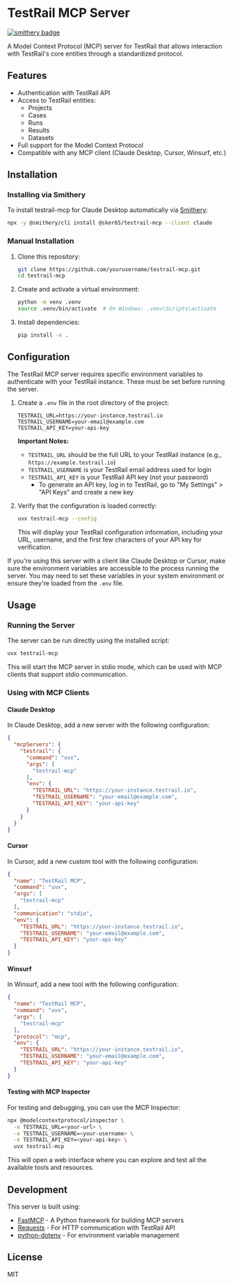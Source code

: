 # TestRail MCP Server

[![smithery badge](https://smithery.ai/badge/@sker65/testrail-mcp)](https://smithery.ai/server/@sker65/testrail-mcp)

A Model Context Protocol (MCP) server for TestRail that allows interaction with TestRail's core entities through a standardized protocol.

## Features

- Authentication with TestRail API
- Access to TestRail entities:
  - Projects
  - Cases
  - Runs
  - Results
  - Datasets
- Full support for the Model Context Protocol
- Compatible with any MCP client (Claude Desktop, Cursor, Winsurf, etc.)

## Installation

### Installing via Smithery

To install testrail-mcp for Claude Desktop automatically via [Smithery](https://smithery.ai/server/@sker65/testrail-mcp):

```bash
npx -y @smithery/cli install @sker65/testrail-mcp --client claude
```

### Manual Installation
1. Clone this repository:
   ```bash
   git clone https://github.com/yourusername/testrail-mcp.git
   cd testrail-mcp
   ```

2. Create and activate a virtual environment:
   ```bash
   python -m venv .venv
   source .venv/bin/activate  # On Windows: .venv\Scripts\activate
   ```

3. Install dependencies:
   ```bash
   pip install -e .
   ```

## Configuration

The TestRail MCP server requires specific environment variables to authenticate with your TestRail instance. These must be set before running the server.

1. Create a `.env` file in the root directory of the project:
   ```
   TESTRAIL_URL=https://your-instance.testrail.io
   TESTRAIL_USERNAME=your-email@example.com
   TESTRAIL_API_KEY=your-api-key
   ```

   **Important Notes:**
   - `TESTRAIL_URL` should be the full URL to your TestRail instance (e.g., `https://example.testrail.io`)
   - `TESTRAIL_USERNAME` is your TestRail email address used for login
   - `TESTRAIL_API_KEY` is your TestRail API key (not your password)
     - To generate an API key, log in to TestRail, go to "My Settings" > "API Keys" and create a new key

2. Verify that the configuration is loaded correctly:
   ```bash
   uvx testrail-mcp --config
   ```
   
   This will display your TestRail configuration information, including your URL, username, and the first few characters of your API key for verification.

If you're using this server with a client like Claude Desktop or Cursor, make sure the environment variables are accessible to the process running the server. You may need to set these variables in your system environment or ensure they're loaded from the `.env` file.

## Usage

### Running the Server

The server can be run directly using the installed script:

```bash
uvx testrail-mcp
```

This will start the MCP server in stdio mode, which can be used with MCP clients that support stdio communication.

### Using with MCP Clients

#### Claude Desktop

In Claude Desktop, add a new server with the following configuration:

```json
{
  "mcpServers": {
    "testrail": {
      "command": "uvx",
      "args": [
        "testrail-mcp"
      ],
      "env": {
        "TESTRAIL_URL": "https://your-instance.testrail.io",
        "TESTRAIL_USERNAME": "your-email@example.com",
        "TESTRAIL_API_KEY": "your-api-key"
      }
    }
  }
}
```

#### Cursor

In Cursor, add a new custom tool with the following configuration:

```json
{
  "name": "TestRail MCP",
  "command": "uvx",
  "args": [
    "testrail-mcp"
  ],
  "communication": "stdio",
  "env": {
    "TESTRAIL_URL": "https://your-instance.testrail.io",
    "TESTRAIL_USERNAME": "your-email@example.com",
    "TESTRAIL_API_KEY": "your-api-key"
  }
}
```

#### Winsurf

In Winsurf, add a new tool with the following configuration:

```json
{
  "name": "TestRail MCP",
  "command": "uvx",
  "args": [
    "testrail-mcp"
  ],
  "protocol": "mcp",
  "env": {
    "TESTRAIL_URL": "https://your-instance.testrail.io",
    "TESTRAIL_USERNAME": "your-email@example.com",
    "TESTRAIL_API_KEY": "your-api-key"
  }
}
```

#### Testing with MCP Inspector

For testing and debugging, you can use the MCP Inspector:

```bash
npx @modelcontextprotocol/inspector \
  -e TESTRAIL_URL=<your-url> \
  -e TESTRAIL_USERNAME=<your-username> \
  -e TESTRAIL_API_KEY=<your-api-key> \
  uvx testrail-mcp
```

This will open a web interface where you can explore and test all the available tools and resources.

## Development

This server is built using:

- [FastMCP](https://github.com/jlowin/fastmcp) - A Python framework for building MCP servers
- [Requests](https://requests.readthedocs.io/) - For HTTP communication with TestRail API
- [python-dotenv](https://github.com/theskumar/python-dotenv) - For environment variable management

## License

MIT
